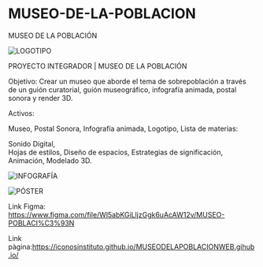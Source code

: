 # MUSEO-DE-LA-POBLACION
MUSEO DE LA POBLACIÓN 

![LOGOTIPO](logotipo.png)

PROYECTO INTEGRADOR | MUSEO DE LA POBLACIÓN


Objetivo:
Crear un museo que aborde el tema de sobrepoblación a través de un guión curatorial, guión museográfico, infografía animada, postal sonora y render 3D.

Activos:

Museo, 
Postal Sonora, 
Infografía animada, 
Logotipo, 
Lista de materias:

Sonido Digital,  
Hojas de estilos, 
Diseño de espacios, 
Estrategias de significación, 
Animación, 
Modelado 3D.

![INFOGRAFÍA](INFOGRAFÍA-01.jpg)



![PÓSTER](PÓSTER2-01.jpg)


Link Figma: https://www.figma.com/file/Wl5abKGiLljzGgk6uAcAW12v/MUSEO-POBLACI%C3%93N

Link pàgina:https://iconosinstituto.github.io/MUSEODELAPOBLACIONWEB.gihub.io/


